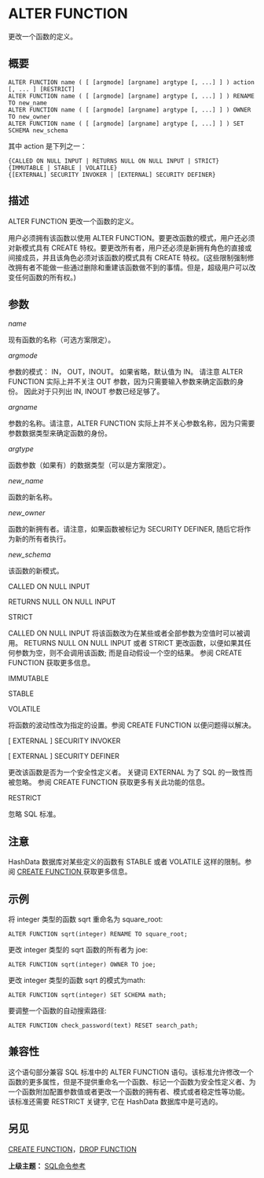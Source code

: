 # ALTER FUNCTION

更改一个函数的定义。

## 概要

```
ALTER FUNCTION name ( [ [argmode] [argname] argtype [, ...] ] ) action [, ... ] [RESTRICT]
ALTER FUNCTION name ( [ [argmode] [argname] argtype [, ...] ] ) RENAME TO new_name
ALTER FUNCTION name ( [ [argmode] [argname] argtype [, ...] ] ) OWNER TO new_owner
ALTER FUNCTION name ( [ [argmode] [argname] argtype [, ...] ] ) SET SCHEMA new_schema
```

其中 action 是下列之一：

```
{CALLED ON NULL INPUT | RETURNS NULL ON NULL INPUT | STRICT}
{IMMUTABLE | STABLE | VOLATILE}
{[EXTERNAL] SECURITY INVOKER | [EXTERNAL] SECURITY DEFINER}
```

## 描述

ALTER FUNCTION 更改一个函数的定义。

用户必须拥有该函数以使用 ALTER FUNCTION。要更改函数的模式，用户还必须对新模式具有 CREATE 特权。要更改所有者，用户还必须是新拥有角色的直接或间接成员，并且该角色必须对该函数的模式具有 CREATE 特权。\(这些限制强制修改拥有者不能做一些通过删除和重建该函数做不到的事情。但是，超级用户可以改变任何函数的所有权。\)

## 参数

_name_

现有函数的名称（可选方案限定）。

_argmode_

参数的模式： IN， OUT，INOUT。 如果省略，默认值为 IN。 请注意 ALTER FUNCTION 实际上并不关注 OUT 参数，因为只需要输入参数来确定函数的身份。 因此对于只列出 IN, INOUT 参数已经足够了。

_argname_

参数的名称。请注意，ALTER FUNCTION 实际上并不关心参数名称，因为只需要参数数据类型来确定函数的身份。

_argtype_

函数参数（如果有）的数据类型（可以是方案限定）。

_new\_name_

函数的新名称。

_new\_owner_

函数的新拥有者。请注意，如果函数被标记为 SECURITY DEFINER, 随后它将作为新的所有者执行。

_new\_schema_

该函数的新模式。

CALLED ON NULL INPUT

RETURNS NULL ON NULL INPUT

STRICT

CALLED ON NULL INPUT 将该函数改为在某些或者全部参数为空值时可以被调用。 RETURNS NULL ON NULL INPUT 或者 STRICT 更改函数，以便如果其任何参数为空，则不会调用该函数; 而是自动假设一个空的结果。 参阅 CREATE FUNCTION 获取更多信息。

IMMUTABLE

STABLE

VOLATILE

将函数的波动性改为指定的设置。参阅 CREATE FUNCTION 以便问题得以解决。

\[ EXTERNAL \] SECURITY INVOKER

\[ EXTERNAL \] SECURITY DEFINER

更改该函数是否为一个安全性定义者。 关键词 EXTERNAL 为了 SQL 的一致性而被忽略。 参阅 CREATE FUNCTION 获取更多有关此功能的信息。

RESTRICT

忽略 SQL 标准。

## 注意

HashData 数据库对某些定义的函数有 STABLE 或者 VOLATILE 这样的限制。参阅 [CREATE FUNCTION ](./create-function.md)获取更多信息。

## 示例

将 integer 类型的函数 sqrt 重命名为 square\_root:

`ALTER FUNCTION sqrt(integer) RENAME TO square_root;`

更改 integer 类型的 sqrt 函数的所有者为 joe:

`ALTER FUNCTION sqrt(integer) OWNER TO joe;`

更改 integer 类型的函数 sqrt 的模式为math:

`ALTER FUNCTION sqrt(integer) SET SCHEMA math;`

要调整一个函数的自动搜索路径:

`ALTER FUNCTION check_password(text) RESET search_path;`

## 兼容性

这个语句部分兼容 SQL 标准中的 ALTER FUNCTION 语句。该标准允许修改一个函数的更多属性，但是不提供重命名一个函数、标记一个函数为安全性定义者、为一个函数附加配置参数值或者更改一个函数的拥有者、模式或者稳定性等功能。 该标准还需要 RESTRICT 关键字, 它在 HashData 数据库中是可选的。

## 另见

[CREATE FUNCTION](./create-function.md)，[DROP FUNCTION](./drop-function.md)

**上级主题：** [SQL命令参考](./README.md)

